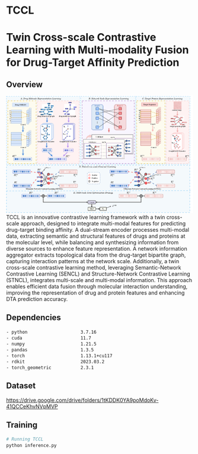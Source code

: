 # TCCL
# Twin Cross-scale Contrastive Learning with Multi-modality Fusion for Drug-Target Affinity Prediction

## Overview

<div align="center">
  <img src="model.png" alt="Model Architecture">
</div>
TCCL is an innovative contrastive learning framework with a twin cross-scale approach, designed to integrate multi-modal features for predicting drug-target binding affinity. A dual-stream encoder processes multi-modal data, extracting semantic and structural features of drugs and proteins at the molecular level, while balancing and synthesizing information from diverse sources to enhance feature representation. A network information aggregator extracts topological data from the drug-target bipartite graph, capturing interaction patterns at the network scale. Additionally, a twin cross-scale contrastive learning method, leveraging Semantic-Network Contrastive Learning (SENCL) and Structure-Network Contrastive Learning (STNCL), integrates multi-scale and multi-modal information. This approach enables efficient data fusion through molecular interaction understanding, improving the representation of drug and protein features and enhancing DTA prediction accuracy.


## Dependencies

```
- python                    3.7.16
- cuda                      11.7
- numpy                     1.21.5
- pandas                    1.3.5
- torch                     1.13.1+cu117
- rdkit                     2023.03.2
- torch_geometric           2.3.1
```

## Dataset

https://drive.google.com/drive/folders/1tKDDK0YA9poMdoKv-41QCCeKhvNVpMVP
## Training
```bash
# Running TCCL 
python inference.py 
```



